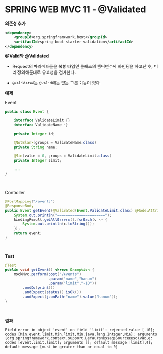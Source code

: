 # SPRING WEB MVC 11 - @Validated

**의존성 추가**

```xml
<dependency>
    <groupId>org.springframework.boot</groupId>
    <artifactId>spring-boot-starter-validation</artifactId>
</dependency>
```



**@Valid와 @Validated**

* Request의 파라메터들을 복합 타입인 클래스의 맴버변수에 바인딩을 하고난 후, 미리 정의해둔대로 유효성을 검사한다.

* `@Validated`는 `@valid`에는 없는 그룹 기능이 있다.



**예제**

Event

```java
public class Event {

    interface ValidateLimit {}
    interface ValidateName {}

    private Integer id;

    @NotBlank(groups = ValidateName.class)
    private String name;

    @Min(value = 0, groups = ValidateLimit.class)
    private Integer limit;
    
    ...
}
```

<br>

Controller

```java
@PostMapping("/events")
@ResponseBody
public Event getEvent(@Validated(Event.ValidateLimit.class) @ModelAttribute Event event, BindingResult bindingResult){
    System.out.println("======================");
    bindingResult.getAllErrors().forEach(c -> {
        System.out.println(c.toString());
    });
    return event;
}
```

<br>

**Test**

```java
@Test
public void getEvent() throws Exception {
    mockMvc.perform(post("/events")
                    .param("name","hanum")
                    .param("limit","-10"))
        .andDo(print())
        .andExpect(status().isOk())
        .andExpect(jsonPath("name").value("hanum"));
}
```

<br>

**결과**

```
Field error in object 'event' on field 'limit': rejected value [-10]; codes [Min.event.limit,Min.limit,Min.java.lang.Integer,Min]; arguments [org.springframework.context.support.DefaultMessageSourceResolvable: codes [event.limit,limit]; arguments []; default message [limit],0]; default message [must be greater than or equal to 0]
```

